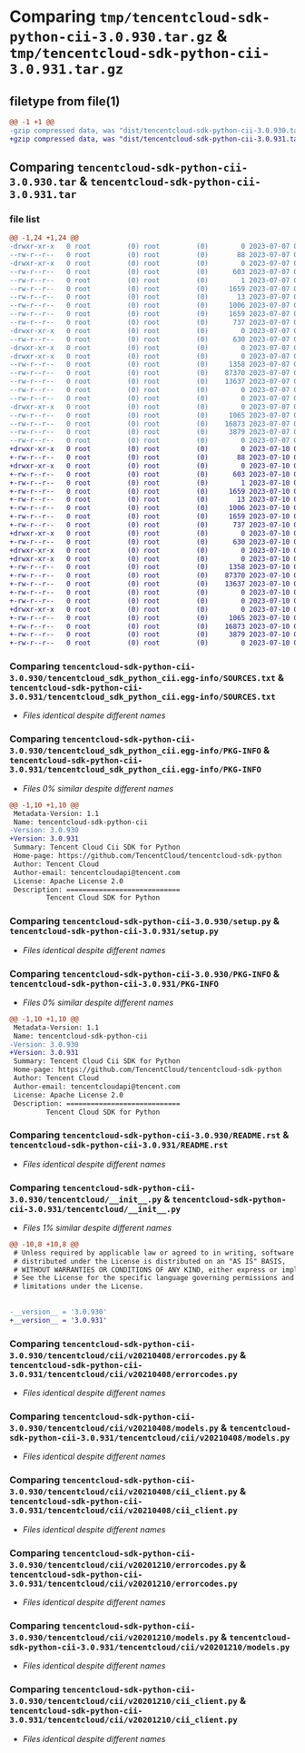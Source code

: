 # Comparing `tmp/tencentcloud-sdk-python-cii-3.0.930.tar.gz` & `tmp/tencentcloud-sdk-python-cii-3.0.931.tar.gz`

## filetype from file(1)

```diff
@@ -1 +1 @@
-gzip compressed data, was "dist/tencentcloud-sdk-python-cii-3.0.930.tar", last modified: Fri Jul  7 00:19:49 2023, max compression
+gzip compressed data, was "dist/tencentcloud-sdk-python-cii-3.0.931.tar", last modified: Mon Jul 10 00:33:32 2023, max compression
```

## Comparing `tencentcloud-sdk-python-cii-3.0.930.tar` & `tencentcloud-sdk-python-cii-3.0.931.tar`

### file list

```diff
@@ -1,24 +1,24 @@
-drwxr-xr-x   0 root         (0) root         (0)        0 2023-07-07 00:19:49.000000 tencentcloud-sdk-python-cii-3.0.930/
--rw-r--r--   0 root         (0) root         (0)       88 2023-07-07 00:19:49.000000 tencentcloud-sdk-python-cii-3.0.930/setup.cfg
-drwxr-xr-x   0 root         (0) root         (0)        0 2023-07-07 00:19:49.000000 tencentcloud-sdk-python-cii-3.0.930/tencentcloud_sdk_python_cii.egg-info/
--rw-r--r--   0 root         (0) root         (0)      603 2023-07-07 00:19:49.000000 tencentcloud-sdk-python-cii-3.0.930/tencentcloud_sdk_python_cii.egg-info/SOURCES.txt
--rw-r--r--   0 root         (0) root         (0)        1 2023-07-07 00:19:49.000000 tencentcloud-sdk-python-cii-3.0.930/tencentcloud_sdk_python_cii.egg-info/dependency_links.txt
--rw-r--r--   0 root         (0) root         (0)     1659 2023-07-07 00:19:49.000000 tencentcloud-sdk-python-cii-3.0.930/tencentcloud_sdk_python_cii.egg-info/PKG-INFO
--rw-r--r--   0 root         (0) root         (0)       13 2023-07-07 00:19:49.000000 tencentcloud-sdk-python-cii-3.0.930/tencentcloud_sdk_python_cii.egg-info/top_level.txt
--rw-r--r--   0 root         (0) root         (0)     1006 2023-07-07 00:19:49.000000 tencentcloud-sdk-python-cii-3.0.930/setup.py
--rw-r--r--   0 root         (0) root         (0)     1659 2023-07-07 00:19:49.000000 tencentcloud-sdk-python-cii-3.0.930/PKG-INFO
--rw-r--r--   0 root         (0) root         (0)      737 2023-07-07 00:19:49.000000 tencentcloud-sdk-python-cii-3.0.930/README.rst
-drwxr-xr-x   0 root         (0) root         (0)        0 2023-07-07 00:19:49.000000 tencentcloud-sdk-python-cii-3.0.930/tencentcloud/
--rw-r--r--   0 root         (0) root         (0)      630 2023-07-07 00:19:49.000000 tencentcloud-sdk-python-cii-3.0.930/tencentcloud/__init__.py
-drwxr-xr-x   0 root         (0) root         (0)        0 2023-07-07 00:19:49.000000 tencentcloud-sdk-python-cii-3.0.930/tencentcloud/cii/
-drwxr-xr-x   0 root         (0) root         (0)        0 2023-07-07 00:19:49.000000 tencentcloud-sdk-python-cii-3.0.930/tencentcloud/cii/v20210408/
--rw-r--r--   0 root         (0) root         (0)     1358 2023-07-07 00:19:49.000000 tencentcloud-sdk-python-cii-3.0.930/tencentcloud/cii/v20210408/errorcodes.py
--rw-r--r--   0 root         (0) root         (0)    87370 2023-07-07 00:19:49.000000 tencentcloud-sdk-python-cii-3.0.930/tencentcloud/cii/v20210408/models.py
--rw-r--r--   0 root         (0) root         (0)    13637 2023-07-07 00:19:49.000000 tencentcloud-sdk-python-cii-3.0.930/tencentcloud/cii/v20210408/cii_client.py
--rw-r--r--   0 root         (0) root         (0)        0 2023-07-07 00:19:49.000000 tencentcloud-sdk-python-cii-3.0.930/tencentcloud/cii/v20210408/__init__.py
--rw-r--r--   0 root         (0) root         (0)        0 2023-07-07 00:19:49.000000 tencentcloud-sdk-python-cii-3.0.930/tencentcloud/cii/__init__.py
-drwxr-xr-x   0 root         (0) root         (0)        0 2023-07-07 00:19:49.000000 tencentcloud-sdk-python-cii-3.0.930/tencentcloud/cii/v20201210/
--rw-r--r--   0 root         (0) root         (0)     1065 2023-07-07 00:19:49.000000 tencentcloud-sdk-python-cii-3.0.930/tencentcloud/cii/v20201210/errorcodes.py
--rw-r--r--   0 root         (0) root         (0)    16873 2023-07-07 00:19:49.000000 tencentcloud-sdk-python-cii-3.0.930/tencentcloud/cii/v20201210/models.py
--rw-r--r--   0 root         (0) root         (0)     3879 2023-07-07 00:19:49.000000 tencentcloud-sdk-python-cii-3.0.930/tencentcloud/cii/v20201210/cii_client.py
--rw-r--r--   0 root         (0) root         (0)        0 2023-07-07 00:19:49.000000 tencentcloud-sdk-python-cii-3.0.930/tencentcloud/cii/v20201210/__init__.py
+drwxr-xr-x   0 root         (0) root         (0)        0 2023-07-10 00:33:32.000000 tencentcloud-sdk-python-cii-3.0.931/
+-rw-r--r--   0 root         (0) root         (0)       88 2023-07-10 00:33:32.000000 tencentcloud-sdk-python-cii-3.0.931/setup.cfg
+drwxr-xr-x   0 root         (0) root         (0)        0 2023-07-10 00:33:32.000000 tencentcloud-sdk-python-cii-3.0.931/tencentcloud_sdk_python_cii.egg-info/
+-rw-r--r--   0 root         (0) root         (0)      603 2023-07-10 00:33:32.000000 tencentcloud-sdk-python-cii-3.0.931/tencentcloud_sdk_python_cii.egg-info/SOURCES.txt
+-rw-r--r--   0 root         (0) root         (0)        1 2023-07-10 00:33:32.000000 tencentcloud-sdk-python-cii-3.0.931/tencentcloud_sdk_python_cii.egg-info/dependency_links.txt
+-rw-r--r--   0 root         (0) root         (0)     1659 2023-07-10 00:33:32.000000 tencentcloud-sdk-python-cii-3.0.931/tencentcloud_sdk_python_cii.egg-info/PKG-INFO
+-rw-r--r--   0 root         (0) root         (0)       13 2023-07-10 00:33:32.000000 tencentcloud-sdk-python-cii-3.0.931/tencentcloud_sdk_python_cii.egg-info/top_level.txt
+-rw-r--r--   0 root         (0) root         (0)     1006 2023-07-10 00:33:32.000000 tencentcloud-sdk-python-cii-3.0.931/setup.py
+-rw-r--r--   0 root         (0) root         (0)     1659 2023-07-10 00:33:32.000000 tencentcloud-sdk-python-cii-3.0.931/PKG-INFO
+-rw-r--r--   0 root         (0) root         (0)      737 2023-07-10 00:33:32.000000 tencentcloud-sdk-python-cii-3.0.931/README.rst
+drwxr-xr-x   0 root         (0) root         (0)        0 2023-07-10 00:33:32.000000 tencentcloud-sdk-python-cii-3.0.931/tencentcloud/
+-rw-r--r--   0 root         (0) root         (0)      630 2023-07-10 00:33:32.000000 tencentcloud-sdk-python-cii-3.0.931/tencentcloud/__init__.py
+drwxr-xr-x   0 root         (0) root         (0)        0 2023-07-10 00:33:32.000000 tencentcloud-sdk-python-cii-3.0.931/tencentcloud/cii/
+drwxr-xr-x   0 root         (0) root         (0)        0 2023-07-10 00:33:32.000000 tencentcloud-sdk-python-cii-3.0.931/tencentcloud/cii/v20210408/
+-rw-r--r--   0 root         (0) root         (0)     1358 2023-07-10 00:33:32.000000 tencentcloud-sdk-python-cii-3.0.931/tencentcloud/cii/v20210408/errorcodes.py
+-rw-r--r--   0 root         (0) root         (0)    87370 2023-07-10 00:33:32.000000 tencentcloud-sdk-python-cii-3.0.931/tencentcloud/cii/v20210408/models.py
+-rw-r--r--   0 root         (0) root         (0)    13637 2023-07-10 00:33:32.000000 tencentcloud-sdk-python-cii-3.0.931/tencentcloud/cii/v20210408/cii_client.py
+-rw-r--r--   0 root         (0) root         (0)        0 2023-07-10 00:33:32.000000 tencentcloud-sdk-python-cii-3.0.931/tencentcloud/cii/v20210408/__init__.py
+-rw-r--r--   0 root         (0) root         (0)        0 2023-07-10 00:33:32.000000 tencentcloud-sdk-python-cii-3.0.931/tencentcloud/cii/__init__.py
+drwxr-xr-x   0 root         (0) root         (0)        0 2023-07-10 00:33:32.000000 tencentcloud-sdk-python-cii-3.0.931/tencentcloud/cii/v20201210/
+-rw-r--r--   0 root         (0) root         (0)     1065 2023-07-10 00:33:32.000000 tencentcloud-sdk-python-cii-3.0.931/tencentcloud/cii/v20201210/errorcodes.py
+-rw-r--r--   0 root         (0) root         (0)    16873 2023-07-10 00:33:32.000000 tencentcloud-sdk-python-cii-3.0.931/tencentcloud/cii/v20201210/models.py
+-rw-r--r--   0 root         (0) root         (0)     3879 2023-07-10 00:33:32.000000 tencentcloud-sdk-python-cii-3.0.931/tencentcloud/cii/v20201210/cii_client.py
+-rw-r--r--   0 root         (0) root         (0)        0 2023-07-10 00:33:32.000000 tencentcloud-sdk-python-cii-3.0.931/tencentcloud/cii/v20201210/__init__.py
```

### Comparing `tencentcloud-sdk-python-cii-3.0.930/tencentcloud_sdk_python_cii.egg-info/SOURCES.txt` & `tencentcloud-sdk-python-cii-3.0.931/tencentcloud_sdk_python_cii.egg-info/SOURCES.txt`

 * *Files identical despite different names*

### Comparing `tencentcloud-sdk-python-cii-3.0.930/tencentcloud_sdk_python_cii.egg-info/PKG-INFO` & `tencentcloud-sdk-python-cii-3.0.931/tencentcloud_sdk_python_cii.egg-info/PKG-INFO`

 * *Files 0% similar despite different names*

```diff
@@ -1,10 +1,10 @@
 Metadata-Version: 1.1
 Name: tencentcloud-sdk-python-cii
-Version: 3.0.930
+Version: 3.0.931
 Summary: Tencent Cloud Cii SDK for Python
 Home-page: https://github.com/TencentCloud/tencentcloud-sdk-python
 Author: Tencent Cloud
 Author-email: tencentcloudapi@tencent.com
 License: Apache License 2.0
 Description: ============================
         Tencent Cloud SDK for Python
```

### Comparing `tencentcloud-sdk-python-cii-3.0.930/setup.py` & `tencentcloud-sdk-python-cii-3.0.931/setup.py`

 * *Files identical despite different names*

### Comparing `tencentcloud-sdk-python-cii-3.0.930/PKG-INFO` & `tencentcloud-sdk-python-cii-3.0.931/PKG-INFO`

 * *Files 0% similar despite different names*

```diff
@@ -1,10 +1,10 @@
 Metadata-Version: 1.1
 Name: tencentcloud-sdk-python-cii
-Version: 3.0.930
+Version: 3.0.931
 Summary: Tencent Cloud Cii SDK for Python
 Home-page: https://github.com/TencentCloud/tencentcloud-sdk-python
 Author: Tencent Cloud
 Author-email: tencentcloudapi@tencent.com
 License: Apache License 2.0
 Description: ============================
         Tencent Cloud SDK for Python
```

### Comparing `tencentcloud-sdk-python-cii-3.0.930/README.rst` & `tencentcloud-sdk-python-cii-3.0.931/README.rst`

 * *Files identical despite different names*

### Comparing `tencentcloud-sdk-python-cii-3.0.930/tencentcloud/__init__.py` & `tencentcloud-sdk-python-cii-3.0.931/tencentcloud/__init__.py`

 * *Files 1% similar despite different names*

```diff
@@ -10,8 +10,8 @@
 # Unless required by applicable law or agreed to in writing, software
 # distributed under the License is distributed on an "AS IS" BASIS,
 # WITHOUT WARRANTIES OR CONDITIONS OF ANY KIND, either express or implied.
 # See the License for the specific language governing permissions and
 # limitations under the License.
 
 
-__version__ = '3.0.930'
+__version__ = '3.0.931'
```

### Comparing `tencentcloud-sdk-python-cii-3.0.930/tencentcloud/cii/v20210408/errorcodes.py` & `tencentcloud-sdk-python-cii-3.0.931/tencentcloud/cii/v20210408/errorcodes.py`

 * *Files identical despite different names*

### Comparing `tencentcloud-sdk-python-cii-3.0.930/tencentcloud/cii/v20210408/models.py` & `tencentcloud-sdk-python-cii-3.0.931/tencentcloud/cii/v20210408/models.py`

 * *Files identical despite different names*

### Comparing `tencentcloud-sdk-python-cii-3.0.930/tencentcloud/cii/v20210408/cii_client.py` & `tencentcloud-sdk-python-cii-3.0.931/tencentcloud/cii/v20210408/cii_client.py`

 * *Files identical despite different names*

### Comparing `tencentcloud-sdk-python-cii-3.0.930/tencentcloud/cii/v20201210/errorcodes.py` & `tencentcloud-sdk-python-cii-3.0.931/tencentcloud/cii/v20201210/errorcodes.py`

 * *Files identical despite different names*

### Comparing `tencentcloud-sdk-python-cii-3.0.930/tencentcloud/cii/v20201210/models.py` & `tencentcloud-sdk-python-cii-3.0.931/tencentcloud/cii/v20201210/models.py`

 * *Files identical despite different names*

### Comparing `tencentcloud-sdk-python-cii-3.0.930/tencentcloud/cii/v20201210/cii_client.py` & `tencentcloud-sdk-python-cii-3.0.931/tencentcloud/cii/v20201210/cii_client.py`

 * *Files identical despite different names*

